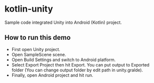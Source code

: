 # kotlin-unity

Sample code integrated Unity into Android (Kotlin) project.

## How to run this demo

- First open Unity project.
- Open SampleScene scene.
- Open Build Settings and switch to Android platform.
- Select Export Project then hit Export.
  You can put output to Exported folder (You can change output folder by edit path in unity.gralde).
- Finally, open Android project and hit run.
